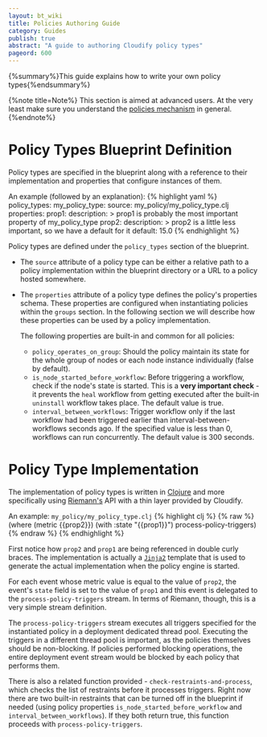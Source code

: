 ```yaml
---
layout: bt_wiki
title: Policies Authoring Guide
category: Guides
publish: true
abstract: "A guide to authoring Cloudify policy types"
pageord: 600
---
```


{%summary%}This guide explains how to write your own policy types{%endsummary%}


{%note title=Note%}
This section is aimed at advanced users. At the very least make sure you understand the [policies mechanism](guide-policies.html) in general.
{%endnote%}


# Policy Types Blueprint Definition
Policy types are specified in the blueprint along with a reference to their implementation and properties that configure instances of them.

An example (followed by an explanation):
{% highlight yaml %}
policy_types:
  my_policy_type:
    source: my_policy/my_policy_type.clj
    properties:
      prop1:
        description: >
          prop1 is probably the most important property
          of my_policy_type
      prop2:
        description: >
          prop2 is a little less important, so we have a default
          for it
        default: 15.0
{% endhighlight %}

Policy types are defined under the `policy_types` section of the blueprint.

* The `source` attribute of a policy type can be either a relative path to a policy implementation within the blueprint directory or a URL to a policy hosted somewhere.
* The `properties` attribute of a policy type defines the policy's properties schema. These properties are configured when instantiating policies within the `groups` section. In the following section we will describe how these properties can be used by a policy implementation.

    The following properties are built-in and common for all policies:

    * `policy_operates_on_group`:
        Should the policy maintain its state for the whole group of nodes
        or each node instance individually (false by default).
    * `is_node_started_before_workflow`:
        Before triggering a workflow, check if the node's state is started. This is a **very important check** - it prevents the `heal` workflow from getting executed after the built-in `uninstall` workflow takes place. The default value is true.
    * `interval_between_workflows`:
        Trigger workflow only if the last workflow had been triggered earlier than interval-between-workflows seconds ago.
        If the specified value is less than 0, workflows can run concurrently. The default value is 300 seconds.

# Policy Type Implementation
The implementation of policy types is written in [Clojure](http://clojure.org/) and more specifically using [Riemann's](http://riemann.io/) API with a thin layer provided by Cloudify.

An example: `my_policy/my_policy_type.clj`
{% highlight clj %}
{% raw %}
(where (metric {{prop2}})
  (with :state "{{prop1}}")
    process-policy-triggers)
{% endraw %}
{% endhighlight %}

First notice how `prop2` and `prop1` are being referenced in double curly braces. The implementation is actually a [`Jinja2`](http://jinja.pocoo.org/docs/dev/) template that is used to generate the actual implementation when the policy engine is started.

For each event whose metric value is equal to the value of `prop2`, the event's `state` field is set to the value of `prop1` and this event is delegated to the `process-policy-triggers` stream. In terms of Riemann, though, this is a very simple stream definition.

The `process-policy-triggers` stream executes all triggers specified for the instantiated policy in a deployment dedicated thread pool. Executing the triggers in a different thread pool is important, as the policies themselves should be non-blocking. If policies performed blocking operations, the entire deployment event stream would be blocked by each policy that performs them.

There is also a related function provided - `check-restraints-and-process`, which checks the list of restraints before it processes triggers. Right now there are two built-in restraints that can be turned off in the blueprint if needed (using policy properties `is_node_started_before_workflow` and `interval_between_workflows`). If they both return true, this function proceeds with `process-policy-triggers`.
